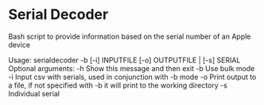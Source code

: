 # Serial Decoder
Bash script to provide information based on the serial number of an Apple device

Usage: serialdecoder -b [-i] INPUTFILE [-o] OUTPUTFILE | [-s] SERIAL
Optional arguments:
-h      Show this message and then exit
-b      Use bulk mode
-i      Input csv with serials, used in conjunction with -b mode
-o      Print output to a file, if not specified with -b it will print to the working directory
-s      Individual serial
